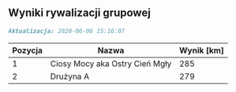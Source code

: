 ## Wyniki rywalizacji grupowej

```markdown
Aktualizacja: 2020-06-06 15:16:07
```

Pozycja | Nazwa | Wynik [km] |
------------ | -------------  | -------------
 1 |Ciosy Mocy aka Ostry Cień Mgły | 285 
 2 |Drużyna A | 279